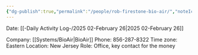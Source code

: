 ```yaml
---
{"dg-publish":true,"permalink":"/people/rob-firestone-bio-air/","noteIcon":"","created":"2025-05-20T09:18:16.768-05:00"}
---
```


Date: [[-Daily Activity Log-/2025 02-February 26\|2025 02-February 26]]

Company: [[Systems/BioAir\|BioAir]]
Phone: 856-287-8322
Time zone: Eastern
Location: New Jersey
Role: Office, key contact for the money